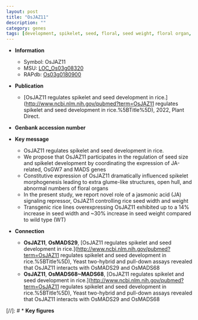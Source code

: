 ```yaml
---
layout: post
title: "OsJAZ11"
description: ""
category: genes
tags: [development, spikelet, seed, floral, seed weight, floral organ, jasmonic, jasmonic acid, seed size, seed development, spikelet development]
---
```


* **Information**  
    + Symbol: OsJAZ11  
    + MSU: [LOC_Os03g08320](http://rice.uga.edu/cgi-bin/ORF_infopage.cgi?orf=LOC_Os03g08320)  
    + RAPdb: [Os03g0180900](http://rapdb.dna.affrc.go.jp/viewer/gbrowse_details/irgsp1?name=Os03g0180900)  

* **Publication**  
    + [OsJAZ11 regulates spikelet and seed development in rice.](http://www.ncbi.nlm.nih.gov/pubmed?term=OsJAZ11 regulates spikelet and seed development in rice.%5BTitle%5D), 2022, Plant Direct.

* **Genbank accession number**  

* **Key message**  
    + OsJAZ11 regulates spikelet and seed development in rice.
    + We propose that OsJAZ11 participates in the regulation of seed size and spikelet development by coordinating the expression of JA-related, OsGW7 and MADS genes
    + Constitutive expression of OsJAZ11 dramatically influenced spikelet morphogenesis leading to extra glume-like structures, open hull, and abnormal numbers of floral organs
    + In the present study, we report novel role of a jasmonic acid (JA) signaling repressor, OsJAZ11 controlling rice seed width and weight
    + Transgenic rice lines overexpressing OsJAZ11 exhibited up to a 14% increase in seed width and ~30% increase in seed weight compared to wild type (WT)

* **Connection**  
    + __OsJAZ11__, __OsMADS29__, [OsJAZ11 regulates spikelet and seed development in rice.](http://www.ncbi.nlm.nih.gov/pubmed?term=OsJAZ11 regulates spikelet and seed development in rice.%5BTitle%5D),  Yeast two-hybrid and pull-down assays revealed that OsJAZ11 interacts with OsMADS29 and OsMADS68
    + __OsJAZ11__, __OsMADS68~MADS68__, [OsJAZ11 regulates spikelet and seed development in rice.](http://www.ncbi.nlm.nih.gov/pubmed?term=OsJAZ11 regulates spikelet and seed development in rice.%5BTitle%5D),  Yeast two-hybrid and pull-down assays revealed that OsJAZ11 interacts with OsMADS29 and OsMADS68

[//]: # * **Key figures**  


